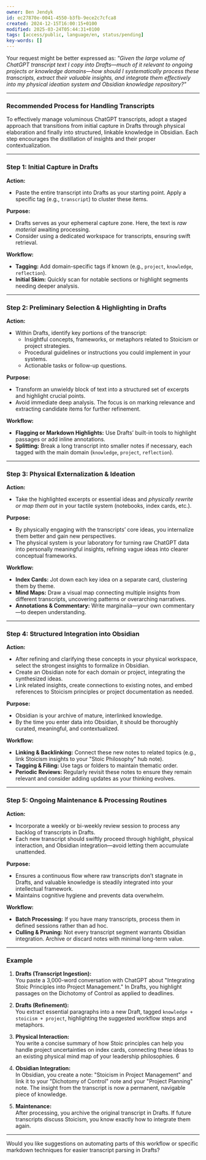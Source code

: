 ```yaml
---
owner: Ben Jendyk
id: ec27870e-0041-4550-b3fb-9ece2c7cfca8
created: 2024-12-15T16:00:15+0100
modified: 2025-03-24T05:44:31+0100
tags: [access/public, language/en, status/pending]
key-words: []
---
```


Your request might be better expressed as: *"Given the large volume of ChatGPT transcript text I copy into Drafts—much of it relevant to ongoing projects or knowledge domains—how should I systematically process these transcripts, extract their valuable insights, and integrate them effectively into my physical ideation system and Obsidian knowledge repository?"*

---

### **Recommended Process for Handling Transcripts**

To effectively manage voluminous ChatGPT transcripts, adopt a staged approach that transitions from initial capture in Drafts through physical elaboration and finally into structured, linkable knowledge in Obsidian. Each step encourages the distillation of insights and their proper contextualization.

---

### **Step 1: Initial Capture in Drafts**

**Action:**  
- Paste the entire transcript into Drafts as your starting point. Apply a specific tag (e.g., `transcript`) to cluster these items.

**Purpose:**  
- Drafts serves as your ephemeral capture zone. Here, the text is *raw material* awaiting processing.  
- Consider using a dedicated workspace for transcripts, ensuring swift retrieval.

**Workflow:**  
- **Tagging:** Add domain-specific tags if known (e.g., `project`, `knowledge`, `reflection`).  
- **Initial Skim:** Quickly scan for notable sections or highlight segments needing deeper analysis.

---

### **Step 2: Preliminary Selection & Highlighting in Drafts**

**Action:**  
- Within Drafts, identify key portions of the transcript:  
  - Insightful concepts, frameworks, or metaphors related to Stoicism or project strategies.  
  - Procedural guidelines or instructions you could implement in your systems.  
  - Actionable tasks or follow-up questions.

**Purpose:**  
- Transform an unwieldy block of text into a structured set of excerpts and highlight crucial points.  
- Avoid immediate deep analysis. The focus is on marking relevance and extracting candidate items for further refinement.

**Workflow:**  
- **Flagging or Markdown Highlights:** Use Drafts’ built-in tools to highlight passages or add inline annotations.  
- **Splitting:** Break a long transcript into smaller notes if necessary, each tagged with the main domain (`knowledge`, `project`, `reflection`).

---

### **Step 3: Physical Externalization & Ideation**

**Action:**  
- Take the highlighted excerpts or essential ideas and *physically rewrite or map them out* in your tactile system (notebooks, index cards, etc.).

**Purpose:**  
- By physically engaging with the transcripts’ core ideas, you internalize them better and gain new perspectives.  
- The physical system is your laboratory for turning raw ChatGPT data into personally meaningful insights, refining vague ideas into clearer conceptual frameworks.

**Workflow:**  
- **Index Cards:** Jot down each key idea on a separate card, clustering them by theme.  
- **Mind Maps:** Draw a visual map connecting multiple insights from different transcripts, uncovering patterns or overarching narratives.  
- **Annotations & Commentary:** Write marginalia—your own commentary—to deepen understanding.

---

### **Step 4: Structured Integration into Obsidian**

**Action:**  
- After refining and clarifying these concepts in your physical workspace, select the strongest insights to formalize in Obsidian.  
- Create an Obsidian note for each domain or project, integrating the synthesized ideas.  
- Link related insights, create connections to existing notes, and embed references to Stoicism principles or project documentation as needed.

**Purpose:**  
- Obsidian is your archive of mature, interlinked knowledge.  
- By the time you enter data into Obsidian, it should be thoroughly curated, meaningful, and contextualized.

**Workflow:**  
- **Linking & Backlinking:** Connect these new notes to related topics (e.g., link Stoicism insights to your "Stoic Philosophy" hub note).  
- **Tagging & Filing:** Use tags or folders to maintain thematic order.  
- **Periodic Reviews:** Regularly revisit these notes to ensure they remain relevant and consider adding updates as your thinking evolves.

---

### **Step 5: Ongoing Maintenance & Processing Routines**

**Action:**  
- Incorporate a weekly or bi-weekly review session to process any backlog of transcripts in Drafts.  
- Each new transcript should swiftly proceed through highlight, physical interaction, and Obsidian integration—avoid letting them accumulate unattended.

**Purpose:**  
- Ensures a continuous flow where raw transcripts don’t stagnate in Drafts, and valuable knowledge is steadily integrated into your intellectual framework.  
- Maintains cognitive hygiene and prevents data overwhelm.

**Workflow:**  
- **Batch Processing:** If you have many transcripts, process them in defined sessions rather than ad hoc.  
- **Culling & Pruning:** Not every transcript segment warrants Obsidian integration. Archive or discard notes with minimal long-term value.

---

### **Example**

1. **Drafts (Transcript Ingestion):**  
   You paste a 3,000-word conversation with ChatGPT about "Integrating Stoic Principles into Project Management." In Drafts, you highlight passages on the Dichotomy of Control as applied to deadlines.

2. **Drafts (Refinement):**  
   You extract essential paragraphs into a new Draft, tagged `knowledge + stoicism + project`, highlighting the suggested workflow steps and metaphors.

3. **Physical Interaction:**  
   You write a concise summary of how Stoic principles can help you handle project uncertainties on index cards, connecting these ideas to an existing physical mind map of your leadership philosophies.
6

4. **Obsidian Integration:**  
   In Obsidian, you create a note: "Stoicism in Project Management" and link it to your "Dichotomy of Control" note and your "Project Planning" note. The insight from the transcript is now a permanent, navigable piece of knowledge.

5. **Maintenance:**  
   After processing, you archive the original transcript in Drafts. If future transcripts discuss Stoicism, you know exactly how to integrate them again.

---

Would you like suggestions on automating parts of this workflow or specific markdown techniques for easier transcript parsing in Drafts?